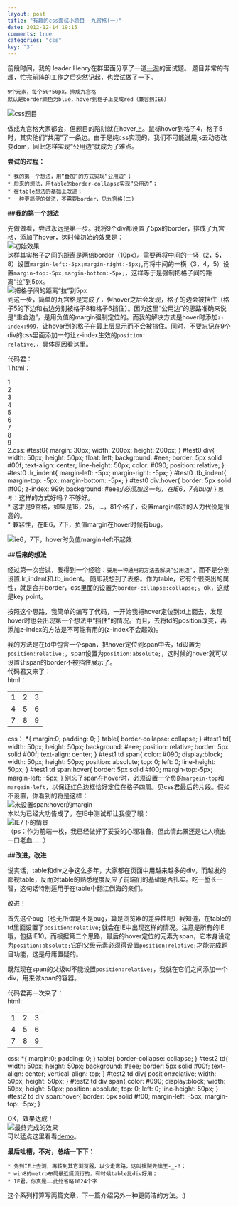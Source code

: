 ```yaml
---
layout: post
title: "有趣的css面试小题目——九宫格(一)"
date: 2012-12-14 19:15
comments: true
categories: "css"
key: "3"
---
```

前段时间，我的 leader Henry在群里面分享了一道[一淘](http://www.etao.com/)的面试题。         题目非常的有趣，忙完前阵的工作之后突然记起，也尝试做了一下。

	9个元素，每个50*50px，排成九宫格
	默认是border颜色为blue，hover到格子上变成red（兼容到IE6）

![css题目](/assets/blogImg/jiugongge1.jpg)    

<!--more-->
做成九宫格大家都会，但题目的陷阱就在hover上。鼠标hover到格子4，格子5时，其实他们“共用”了一条边。由于是纯css实现的，我们不可能说用js去动态改变dom，因此怎样实现“公用边”就成为了难点。

**尝试的过程：**           

	* 我的第一个想法，用“叠加”的方式实现“公用边”；        
	* 后来的想法，用table的border-collapse实现“公用边”；          
	* 在table想法的基础上改进；
	* 一种更简便的做法，不需要border，见九宫格(二)                       

##**我的第一个想法**       

先做做看，尝试永远是第一步。我将9个div都设置了5px的border，排成了九宫格，添加了hover，这时候初始的效果是：     
![初始效果](/assets/blogImg/jiugongge2.jpg)      
这样其实格子之间的距离是两倍border（10px）。需要再将中间的一竖（2，5，8）设置<code>margin-left:-5px;margin-right:-5px;</code>,再将中间的一横（3，4，5）设置<code>margin-top:-5px;margin-bottom:-5px;</code>，这样等于是强制把格子间的距离“拉”到5px。        
![把格子间的距离“拉”到5px](/assets/blogImg/jiugongge3.jpg)  
到这一步，简单的九宫格是完成了，但hover之后会发现，格子的边会被挡住（格子5的下边和右边分别被格子8和格子6挡住）。因为这里“公用边”的思路准确来说是“重合边”，是用负值的margin强制定位的。而我的解决方式是hover时添加<code>z-index:999</code>，让hover到的格子在最上层显示而不会被挡住。同时，不要忘记在9个div的css里面添加一句让z-index生效的<code>position: relative;</code>，具体原因看[这里](http://www.csser.com/question/4f4332dedbc7b0ac4c00034e)。     

代码君：           
1.html：
	<div id="test0">
		<div>1</div>
		<div class="lr_indent">2</div>
		<div>3</div>
		<div class="tb_indent">4</div>
		<div class="lr_indent tb_indent">5</div>
		<div class="tb_indent">6</div>
		<div>7</div>
		<div class="lr_indent">8</div>
		<div>9</div>
	</div>
2.css:
	#test0{
		margin: 30px;
		width: 200px;
		height: 200px;
	}
	#test0 div{
		width: 50px;
		height: 50px;
		float: left;
		background: #eee;
		border: 5px solid #00f;
		text-align: center;
		line-height: 50px;
		color: #090;
		position: relative;
	}
	#test0 .lr_indent{
		margin-left: -5px;
		margin-right: -5px;
	}
	#test0 .tb_indent{
		margin-top: -5px;
		margin-bottom: -5px;
	}
	#test0 div:hover{
		border: 5px solid #f00;
		z-index: 999;
		background: #eee;/*必须加这一句，在IE6，7有bug*/
	}
<code>思考</code>：这样的方式好吗？不够好。                
	* 这才是9宫格，如果是16，25，…，81个格子，设置margin缩进的人力代价是很高的。              
	* 兼容性，在IE6，7下，负值margin在hover时候有bug。

![ie6，7下，hover时负值margin-left不起效](/assets/blogImg/jiugongge4.jpg)      

##**后来的想法**      

经过第一次尝试，我得到一个经验：<code>要用一种通用的方法去解决“公用边”</code>，而不是分别设置.lr_indent和.tb_indent。
随即我想到了表格。作为table，它有个很突出的属性，就是合并border，css里面的设置为<code>border-collapse:collapse;</code>。ok，这就是key point。

按照这个思路，我简单的编写了代码，一开始我把hover定位到td上面去，发现hover时也会出现第一个想法中“挡住”的情况。而且，去将td的position改变，再添加z-index的方法是不可能有用的(z-index不会起效)。   

我的方法是在td中包含一个span，把hover定位到span中去，td设置为<code>position:relative;</code>，span设置为<code>position:absolute;</code>，这时候的hover就可以设置让span的border不被挡住展示了。        
代码君又来了：        
html：
	<div id="test1">
		<table>
			<tr>
				<td><span>1</span></td>
				<td><span>2</span></td>
				<td><span>3</span></td>
			</tr>
			<tr>
				<td><span>4</span></td>
				<td><span>5</span></td>
				<td><span>6</span></td>
			</tr>
			<tr>
				<td><span>7</span></td>
				<td><span>8</span></td>
				<td><span>9</span></td>
			</tr>
		</table>
	</div>
css：
	*{
		margin:0;
		padding: 0;
	}
	table{
		border-collapse: collapse;
	}
	#test1 td{
		width: 50px;
		height: 50px;
		background: #eee;
		position: relative;
		border: 5px solid #00f;
		text-align: center;
	}
	#test1 td span{
		color: #090;
		display:block;
		width: 50px;
		height: 50px;
		position: absolute;
		top: 0;
		left: 0;
		line-height: 50px;
	}
	#test1 td span:hover{
		border: 5px solid #f00;
		margin-top:-5px;
		margin-left: -5px;
	}
别忘了span在hover时，必须设置一个负的<code>margein-top</code>和<code>margein-left</code>，以保证红色边框恰好定位在格子四周。见css君最后的片段。假如不设置，你看到的将是这样：    
![未设置span:hover的margin](/assets/blogImg/jiugongge5.jpg)      
本以为已经大功告成了，在IE中测试却让我傻了眼：     
![IE7下的情景](/assets/blogImg/jiugongge6.jpg)    
（ps：作为前端一枚，我已经做好了妥妥的心理准备，但此情此景还是让人喷出一口老血……）

##**改进，改进**         

说实话，table和div之争这么多年，大家都在页面中用越来越多的div，而越发的鄙视table，反而对table的熟悉程度反应了前端们的基础是否扎实。吃一堑长一智，这句话特别适用于在table中翻江倒海的亲们。

改进！

首先这个bug（也无所谓是不是bug，算是浏览器的差异性吧）我知道，在table的td里面设置了<code>position:relative;</code>就会在IE中出现这样的情况。注意是所有的IE哦，包括IE10。而根据第二个思路，最后的hover定位的元素为span，它本身设定为<code>position:absolute;</code>它的父级元素必须得设置<code>position:relative;</code>才能完成题目功能，这是毋庸置疑的。

既然现在span的父级td不能设置<code>position:relative;</code>，我就在它们之间添加一个div，用来做span的容器。 

代码君再一次来了：        
html:
	<div id="test2">
		<table>
			<tr>
				<td><div><span>1</span></div></td>
				<td><div><span>2</span></div></td>
				<td><div><span>3</span></div></td>
			</tr>
			<tr>
				<td><div><span>4</span></div></td>
				<td><div><span>5</span></div></td>
				<td><div><span>6</span></div></td>
			</tr>
			<tr>
				<td><div><span>7</span></div></td>
				<td><div><span>8</span></div></td>
				<td><div><span>9</span></div></td>
			</tr>
		</table>
	</div>
css:
	*{
		margin:0;
		padding: 0;
	}
	table{
		border-collapse: collapse;
	}
	#test2 td{
		width: 50px;
		height: 50px;
		background: #eee;
		border: 5px solid #00f;
		text-align: center;
		vertical-align: top;
	}
	#test2 td div{
		position:relative;
		width: 50px;
		height: 50px;
	}
	#test2 td div span{
		color: #090;
		display:block;
		width: 50px;
		height: 50px;
		position: absolute;
		top: 0;
		left: 0;
		line-height: 50px;
	}
	#test2 td div span:hover{
		border: 5px solid #f00;
		margin-left: -5px;
		margin-top: -5px;
	}

OK，效果达成！           
![最终完成的效果](/assets/blogImg/jiugongge7.jpg)      
可以猛点这里看看[demo](/assets/demo/jiugongge_demo.html)。        

**最后吐槽，不对，总结一下下：**           

	* 先到IE上去测，再转到其它浏览器，以少走弯路，这叫擒贼先擒王-_-!；        
	* win8的metro布局最近挺流行的，有时候table比div好用；          
	* IE君，你真是……此处省略1024个字                

这个系列打算写两篇文章，下一篇介绍另外一种更简洁的方法。:)